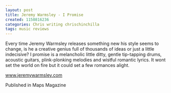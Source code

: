 ```yaml
---
layout: post
title: Jeremy Warmsley - I Promise
created: 1150816236
categories: Chris writing chrischinchilla
tags: music reviews
---
```


Every time Jeremy Warmsley releases something new his style seems to change, is he a creative genius full of thousands of ideas or just a little indecisive? I promise is a melancholic little ditty, gentle tip-tapping drums, acoustic guitars, plink-plonking melodies and wistful romantic lyrics. It wont set the world on fire but it could set a few romances alight.

<a href='http://www.jeremywarmsley.com' target='_blank'>www.jeremywarmsley.com</a>

Published in Maps Magazine
